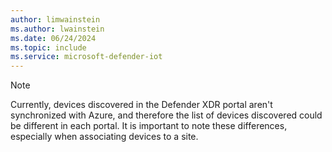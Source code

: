 ```yaml
---
author: limwainstein
ms.author: lwainstein
ms.date: 06/24/2024
ms.topic: include
ms.service: microsoft-defender-iot
---
```


>[!NOTE]
>
>Currently, devices discovered in the Defender XDR portal aren't synchronized with Azure, and therefore the list of devices discovered could be different in each portal. It is important to note these differences, especially when associating devices to a site.
>
